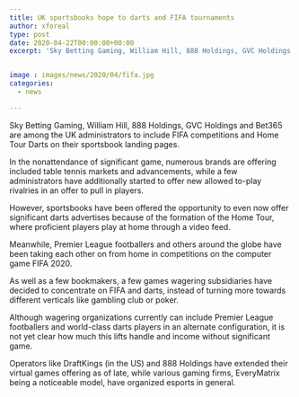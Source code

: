 ```yaml
---
title: UK sportsbooks hope to darts and FIFA tournaments
author: xforeal 
type: post
date: 2020-04-22T00:00:00+00:00
excerpt: 'Sky Betting Gaming, William Hill, 888 Holdings, GVC Holdings and Bet365 are among the UK administrators to include FIFA competitions and Home Tour Darts on their sportsbook homepages '


image : images/news/2020/04/fifa.jpg
categories:
  - news

---
```

Sky Betting Gaming, William Hill, 888 Holdings, GVC Holdings and Bet365 are among the UK administrators to include FIFA competitions and Home Tour Darts on their sportsbook landing pages. 

In the nonattendance of significant game, numerous brands are offering included table tennis markets and advancements, while a few administrators have additionally started to offer new allowed to-play rivalries in an offer to pull in players. 

However, sportsbooks have been offered the opportunity to even now offer significant darts advertises because of the formation of the Home Tour, where proficient players play at home through a video feed. 

Meanwhile, Premier League footballers and others around the globe have been taking each other on from home in competitions on the computer game FIFA 2020. 

As well as a few bookmakers, a few games wagering subsidiaries have decided to concentrate on FIFA and darts, instead of turning more towards different verticals like gambling club or poker. 

Although wagering organizations currently can include Premier League footballers and world-class darts players in an alternate configuration, it is not yet clear how much this lifts handle and income without significant game. 

Operators like DraftKings (in the US) and 888 Holdings have extended their virtual games offering as of late, while various gaming firms, EveryMatrix being a noticeable model, have organized esports in general.